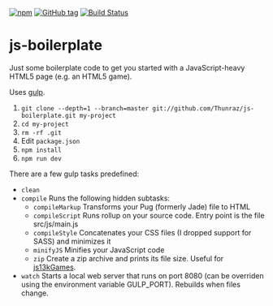 [![npm](https://img.shields.io/github/license/thunraz/js-boilerplate.svg)](https://github.com/Thunraz/js-boilerplate/blob/master/LICENSE)
[![GitHub tag](https://img.shields.io/github/tag/thunraz/js-boilerplate.svg)](https://github.com/Thunraz/js-boilerplate/tags)
[![Build Status](https://travis-ci.org/Thunraz/js-boilerplate.svg?branch=master)](https://travis-ci.org/Thunraz/js-boilerplate)

# js-boilerplate

Just some boilerplate code to get you started with a JavaScript-heavy HTML5 page (e.g. an HTML5 game).

Uses [gulp](http://gulpjs.com/).

1. `git clone --depth=1 --branch=master git://github.com/Thunraz/js-boilerplate.git my-project`
2. `cd my-project`
3. `rm -rf .git`
4. Edit `package.json`
5. `npm install`
6. `npm run dev`

There are a few gulp tasks predefined:
* `clean`
* `compile` Runs the following hidden subtasks:
  * `compileMarkup` Transforms your Pug (formerly Jade) file to HTML
  * `compileScript` Runs rollup on your source code. Entry point is the file src/js/main.js
  * `compileStyle` Concatenates your CSS files (I dropped support for SASS) and minimizes it
  * `minifyJS` Minifies your JavaScript code
  * `zip` Create a zip archive and prints its file size. Useful for [js13kGames](http://js13kgames.com).
* `watch` Starts a local web server that runs on port 8080 (can be overriden using the environment variable GULP_PORT). Rebuilds when files change.

